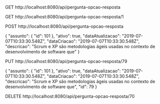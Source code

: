

GET http://localhost:8080/api/pergunta-opcao-resposta

GET http://localhost:8080/api/pergunta-opcao-resposta/1

POST http://localhost:8080/api/pergunta-opcao-resposta

{
	"assunto": {
    	"id": 101
  	},
 	"ativo": true,
  	"dataAtualizacao": "2019-07-07T10:33:30.548Z",
  	"dataCriacao": "2019-07-07T10:33:30.548Z",
  	"descricao": "Scrum e XP são metodologias ágeis usadas no contexto de desenvolvimento de software que"
}

PUT http://localhost:8080/api/pergunta-opcao-resposta/79

{
  "assunto": {
    "id": 101
  },
  "ativo": true,
  "dataAtualizacao": "2019-07-07T10:33:30.548Z",
  "dataCriacao": "2019-07-07T10:33:30.548Z",
  "descricao": "Scrum e XP são metodologias ágeis usadas no contexto de desenvolvimento de software que",
  "id": 79
}

DELETE http://localhost:8080/api/pergunta-opcao-resposta/70